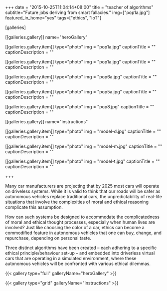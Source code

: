 +++
date = "2015-10-25T11:04:14+08:00"
title = "teacher of algorithms"
subtitle="Future jobs deriving from smart fallacies."
img=["pop1a.jpg"]
featured_in_home="yes"
tags=["ethics", "IoT"]

[galleries]

[[galleries.gallery]]
  name="heroGallery"

  [[galleries.gallery.item]]
  type="photo"
  img = "pop1a.jpg"
  captionTitle = ""
  captionDescription = ""

  [[galleries.gallery.item]]
  type="photo"
  img = "pop1a.jpg"
  captionTitle = ""
  captionDescription = ""

  [[galleries.gallery.item]]
  type="photo"
  img = "pop6a.jpg"
  captionTitle = ""
  captionDescription = ""

  [[galleries.gallery.item]]
  type="photo"
  img = "pop5a.jpg"
  captionTitle = ""
  captionDescription = ""

  [[galleries.gallery.item]]
  type="photo"
  img = "pop8.jpg"
  captionTitle = ""
  captionDescription = ""


[[galleries.gallery]]
  name="instructions"

  [[galleries.gallery.item]]
  type="photo"
  img = "model-d.jpg"
  captionTitle = ""
  captionDescription = ""

  [[galleries.gallery.item]]
  type="photo"
  img = "model-m.jpg"
  captionTitle = ""
  captionDescription = ""

  [[galleries.gallery.item]]
  type="photo"
  img = "model-t.jpg"
  captionTitle = ""
  captionDescription = ""

+++


Many car manufacturers are projecting that by 2025 most cars will operate on driveless systems. While it is valid to think that our roads will be safer as autonomous vehicles replace traditional cars, the unpredictability of real-life situations that involve the complexities of moral and ethical reasoning complicate this assumption.

How can such systems be designed to accommodate the complicatedness of moral and ethical thought processes, especially when human lives are involved? Just like choosing the color of a car, ethics can become a commodified feature in autonomous vehicles that one can buy, change, and repurchase, depending on personal taste.

Three distinct algorithms have been created – each adhering to a specific ethical principle/behaviour set-up – and embedded into driverless virtual cars that are operating in a simulated environment, where these autonomous vehicles will be confronted with various ethical dilemmas.

{{< gallery type="full" galleryName="heroGallery" >}}

{{< gallery type="grid" galleryName="instructions" >}}
